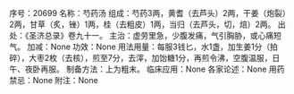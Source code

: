 序号：20699
名称：芍药汤
组成：芍药3两，黄耆（去芦头）2两，干姜（炮裂）2两，甘草（炙，锉）1两，桂（去粗皮）1两，当归（去芦头，切，焙）2两。
出处：《圣济总录》卷九十一。
主治：虚劳里急，少腹发痛，气引胸胁，或心痛短气。
加减：None
功效：None
用法用量：每服3钱匕，水1盏，加生姜1分（拍碎），大枣2枚（去核），煎至7分，去滓，加饴糖1分，再煎令沸，空腹温服，日午、夜卧再服。
制备方法：上为粗末。
临床应用：None
各家论述：None
用药禁忌：None
附注：None

